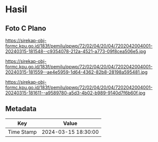 # Hasil

## Foto C Plano

https://sirekap-obj-formc.kpu.go.id/183f/pemilu/ppwp/72/02/04/20/04/7202042004001-20240315-181548--c9354078-212a-4521-a773-09f8cea506e5.jpg

https://sirekap-obj-formc.kpu.go.id/183f/pemilu/ppwp/72/02/04/20/04/7202042004001-20240315-181559--ae4e5959-1d64-4362-82b8-28198a595481.jpg

https://sirekap-obj-formc.kpu.go.id/183f/pemilu/ppwp/72/02/04/20/04/7202042004001-20240315-181611--a9589780-a5d3-4b02-b989-9140d7f6b60f.jpg


## Metadata

| Key        | Value               |
| ---------- | ------------------- |
| Time Stamp | 2024-03-15 18:30:00 |



